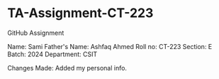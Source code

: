 # TA-Assignment-CT-223
GitHub Assignment

Name: Sami
Father's Name: Ashfaq Ahmed
Roll no: CT-223
Section: E
Batch: 2024
Department: CSIT

Changes Made: Added my personal info.




